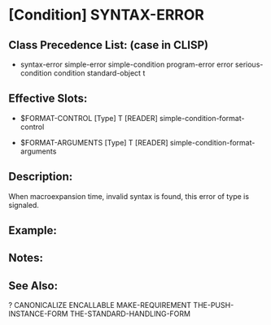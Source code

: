 # [Condition] SYNTAX-ERROR

## Class Precedence List: (case in CLISP)

* syntax-error simple-error simple-condition program-error error serious-condition condition standard-object t

## Effective Slots:

* $FORMAT-CONTROL [Type] T
[READER] simple-condition-format-control

* $FORMAT-ARGUMENTS [Type] T
[READER] simple-condition-format-arguments

## Description:
When macroexpansion time, invalid syntax is found, this error of type is signaled.

## Example:

## Notes:

## See Also:

?
CANONICALIZE
ENCALLABLE
MAKE-REQUIREMENT
THE-PUSH-INSTANCE-FORM
THE-STANDARD-HANDLING-FORM

